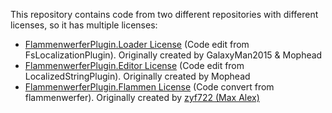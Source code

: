 This repository contains code from two different repositories with different licenses, so it has multiple licenses:
- [FlammenwerferPlugin.Loader License](/FlammenwerferPlugin.Loader/LICENSE.md) (Code edit from FsLocalizationPlugin). Originally created by GalaxyMan2015 & Mophead
- [FlammenwerferPlugin.Editor License](/FlammenwerferPlugin.Editor/LICENSE.md) (Code edit from LocalizedStringPlugin). Originally created by Mophead
- [FlammenwerferPlugin.Flammen License](/FlammenwerferPlugin.Flammen/LICENSE) (Code convert from flammenwerfer). Originally created by [zyf722 (Max Alex)](https://github.com/zyf722)
